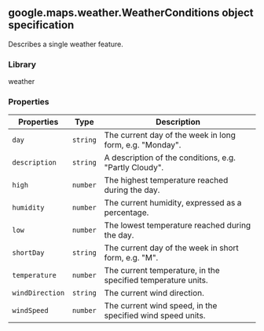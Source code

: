 <h2 id="WeatherConditions">
google.maps.weather.WeatherConditions
object specification
</h2><p>Describes a single weather feature.</p><h3 id="devsite_header_352">Library</h3><p>weather</p><h3 id="devsite_header_353">Properties</h3><table summary="interface WeatherConditions - Properties" width="100%">
<thead>
<tr><th>Properties</th>
<th>Type</th>
<th>Description</th>
</tr></thead>
<tbody>
<tr>
<td><code>day</code></td>
<td><code>string</code></td>
<td>The current day of the week in long form, e.g. "Monday".</td>
</tr>
<tr>
<td><code>description</code></td>
<td><code>string</code></td>
<td>A description of the conditions, e.g. "Partly Cloudy".</td>
</tr>
<tr>
<td><code>high</code></td>
<td><code>number</code></td>
<td>The highest temperature reached during the day.</td>
</tr>
<tr>
<td><code>humidity</code></td>
<td><code>number</code></td>
<td>The current humidity, expressed as a percentage.</td>
</tr>
<tr>
<td><code>low</code></td>
<td><code>number</code></td>
<td>The lowest temperature reached during the day.</td>
</tr>
<tr>
<td><code>shortDay</code></td>
<td><code>string</code></td>
<td>The current day of the week in short form, e.g. "M".</td>
</tr>
<tr>
<td><code>temperature</code></td>
<td><code>number</code></td>
<td>The current temperature, in the specified temperature units.</td>
</tr>
<tr>
<td><code>windDirection</code></td>
<td><code>string</code></td>
<td>The current wind direction.</td>
</tr>
<tr>
<td><code>windSpeed</code></td>
<td><code>number</code></td>
<td>The current wind speed, in the specified wind speed units.</td>
</tr>
</tbody>
</table>